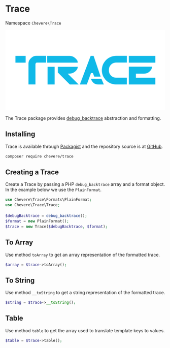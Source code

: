 # Trace

Namespace `Chevere\Trace`

![Trace](../src/packages/trace/trace-logo.svg)

The Trace package provides [debug_backtrace](https://www.php.net/debug-backtrace) abstraction and formatting.

## Installing

Trace is available through [Packagist](https://packagist.org/packages/chevere/trace) and the repository source is at [GitHub](https://github.com/chevere/trace).

```sh
composer require chevere/trace
```

## Creating a Trace

Create a Trace by passing a PHP `debug_backtrace` array and a format object. In the example below we use the `PlainFormat`.

```php
use Chevere\Trace\Formats\PlainFormat;
use Chevere\Trace\Trace;

$debugBacktrace = debug_backtrace();
$format = new PlainFormat();
$trace = new Trace($debugBacktrace, $format);
```

## To Array

Use method `toArray` to get an array representation of the formatted trace.

```php
$array = $trace->toArray();
```

## To String

Use method `__toString` to get a string representation of the formatted trace.

```php
$string = $trace->__toString();
```

## Table

Use method `table` to get the array used to translate template keys to values.

```php
$table = $trace->table();
```
